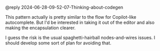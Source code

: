 @reply 2024-06-28-09-52-07-Thinking-about-codegen

This pattern actually is pretty similar to the flow for Copilot-like autocomplete. But I'd be interested in taking it out of the editor and also making the encapsulation clearer.

I guess the risk is the usual spaghetti-hairball nodes-and-wires issues. I should develop some sort of plan for avoiding that.
